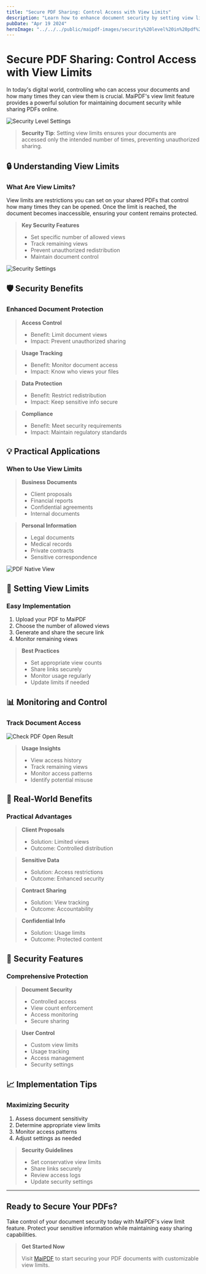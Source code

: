 ```yaml
---
title: "Secure PDF Sharing: Control Access with View Limits"
description: "Learn how to enhance document security by setting view limits on your shared PDFs with MaiPDF."
pubDate: "Apr 19 2024"
heroImage: "../../../public/maipdf-images/security%20level%20in%20pdf%20setting.png"
---
```


# Secure PDF Sharing: Control Access with View Limits

In today's digital world, controlling who can access your documents and how many times they can view them is crucial. MaiPDF's view limit feature provides a powerful solution for maintaining document security while sharing PDFs online.

![Security Level Settings](../../../public/maipdf-images/security%20level%20in%20pdf%20setting.png)

> **Security Tip**: Setting view limits ensures your documents are accessed only the intended number of times, preventing unauthorized sharing.

## 🔒 Understanding View Limits

### What Are View Limits?

View limits are restrictions you can set on your shared PDFs that control how many times they can be opened. Once the limit is reached, the document becomes inaccessible, ensuring your content remains protected.

> **Key Security Features**
>
> - Set specific number of allowed views
> - Track remaining views
> - Prevent unauthorized redistribution
> - Maintain document control

![Security Settings](../../../public/maipdf-images/security%20setting.png)

## 🛡️ Security Benefits

### Enhanced Document Protection

> **Access Control**
> - Benefit: Limit document views
> - Impact: Prevent unauthorized sharing

> **Usage Tracking**
> - Benefit: Monitor document access
> - Impact: Know who views your files

> **Data Protection**
> - Benefit: Restrict redistribution
> - Impact: Keep sensitive info secure

> **Compliance**
> - Benefit: Meet security requirements
> - Impact: Maintain regulatory standards

## 💡 Practical Applications

### When to Use View Limits

> **Business Documents**
>
> - Client proposals
> - Financial reports
> - Confidential agreements
> - Internal documents

> **Personal Information**
>
> - Legal documents
> - Medical records
> - Private contracts
> - Sensitive correspondence

![PDF Native View](../../../public/maipdf-images/pdf%20native%20view%20on%20ui.png)

## 🎯 Setting View Limits

### Easy Implementation

1. Upload your PDF to MaiPDF
2. Choose the number of allowed views
3. Generate and share the secure link
4. Monitor remaining views

> **Best Practices**
>
> - Set appropriate view counts
> - Share links securely
> - Monitor usage regularly
> - Update limits if needed

## 📊 Monitoring and Control

### Track Document Access

![Check PDF Open Result](../../../public/maipdf-images/check%20pdf%20open%20result.png)

> **Usage Insights**
>
> - View access history
> - Track remaining views
> - Monitor access patterns
> - Identify potential misuse

## 🚀 Real-World Benefits

### Practical Advantages

> **Client Proposals**
> - Solution: Limited views
> - Outcome: Controlled distribution

> **Sensitive Data**
> - Solution: Access restrictions
> - Outcome: Enhanced security

> **Contract Sharing**
> - Solution: View tracking
> - Outcome: Accountability

> **Confidential Info**
> - Solution: Usage limits
> - Outcome: Protected content

## 🔐 Security Features

### Comprehensive Protection

> **Document Security**
>
> - Controlled access
> - View count enforcement
> - Access monitoring
> - Secure sharing

> **User Control**
>
> - Custom view limits
> - Usage tracking
> - Access management
> - Security settings

## 📈 Implementation Tips

### Maximizing Security

1. Assess document sensitivity
2. Determine appropriate view limits
3. Monitor access patterns
4. Adjust settings as needed

> **Security Guidelines**
>
> - Set conservative view limits
> - Share links securely
> - Review access logs
> - Update security settings

---

## Ready to Secure Your PDFs?

Take control of your document security today with MaiPDF's view limit feature. Protect your sensitive information while maintaining easy sharing capabilities.

> **Get Started Now**
>
> Visit [MaiPDF](https://maipdf.com) to start securing your PDF documents with customizable view limits. 